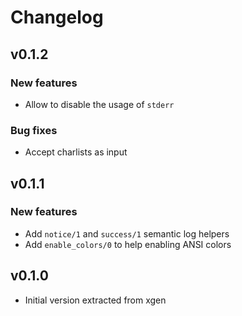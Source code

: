# Changelog

## v0.1.2

### New features

* Allow to disable the usage of `stderr`

### Bug fixes

* Accept charlists as input

## v0.1.1

### New features

* Add `notice/1` and `success/1` semantic log helpers
* Add `enable_colors/0` to help enabling ANSI colors

## v0.1.0

* Initial version extracted from xgen
